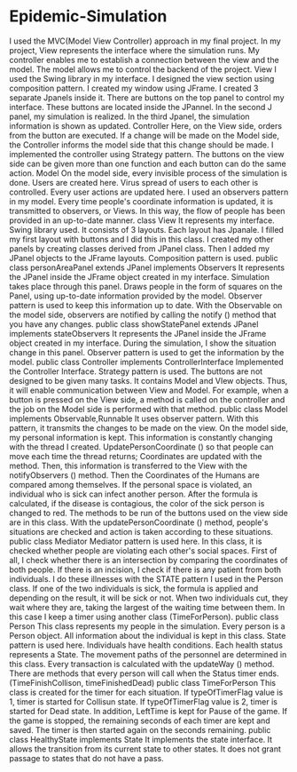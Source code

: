 # Epidemic-Simulation
I used the MVC(Model View Controller) approach in my final project. In my project, View represents the interface where the simulation runs. My controller enables me to establish a connection between the view and the model. The model allows me to control the backend of the project.
View
I used the Swing library in my interface. I designed the view section using composition pattern. I created my window using JFrame. I created 3 separate Jpanels inside it. There are buttons on the top panel to control my interface. These buttons are located inside the JPannel. In the second J panel, my simulation is realized. In the third Jpanel, the simulation information is shown as updated.
Controller
Here, on the View side, orders from the button are executed. If a change will be made on the Model side, the Controller informs the model side that this change should be made. I implemented the controller using Strategy pattern. The buttons on the view side can be given more than one function and each button can do the same action.
Model
On the model side, every invisible process of the simulation is done. Users are created here. Virus spread of users to each other is controlled. Every user actions are updated here. I used an observers pattern in my model. Every time people's coordinate information is updated, it is transmitted to observers, or Views. In this way, the flow of people has been provided in an up-to-date manner.
class View
It represents my interface. Swing library used. It consists of 3 layouts. Each layout has Jpanale. I filled my first layout with buttons and I did this in this class. I created my other panels by creating classes derived from JPanel class. Then I added my JPanel objects to the JFrame layouts. Composition pattern is used.
public class personAreaPanel extends JPanel implements Observers
It represents the JPanel inside the JFrame object created in my interface. Simulation takes place through this panel. Draws people in the form of squares on the Panel, using up-to-date information provided by the model. Observer pattern is used to keep this information up to date. With the Observable on the model side, observers are notified by calling the notify () method that you have any changes.
public class showStatePanel extends JPanel implements stateObservers
It represents the JPanel inside the JFrame object created in my interface. During the simulation, I show the situation change in this panel. Observer pattern is used to get the information by the model.
public class Controller implements ControllerInterface
Implemented the Controller Interface. Strategy pattern is used. The buttons are not designed to be given many tasks. It contains Model and VIew objects. Thus, it will enable communication between View and Model. For example, when a button is pressed on the View side, a method is called on the controller and the job on the Model side is performed with that method.
public class Model implements Observable,Runnable
It uses observer pattern. With this pattern, it transmits the changes to be made on the view. On the model side, my personal information is kept. This information is constantly changing with the thread I created. UpdatePersonCoordinate () so that people can move each time the thread returns; Coordinates are updated with the method. Then, this information is transferred to the View with the notifyObservers () method. Then the Coordinates of the Humans are compared among themselves. If the personal space is violated, an individual who is sick can infect another person. After the formula is calculated, if the disease is contagious, the color of the sick person is changed to red. The methods to be run of the buttons used on the view side are in this class. With the updatePersonCoordinate () method, people's situations are checked and action is taken according to these situations.
public class Mediator
Mediator pattern is used here. In this class, it is checked whether people are violating each other's social spaces. First of all, I check whether there is an intersection by comparing the coordinates of both people. If there is an incision, I check if there is any patient from both individuals. I do these illnesses with the STATE pattern I used in the Person class. If one of the two individuals is sick, the formula is applied and depending on the result, it will be sick or not. When two individuals cut, they wait where they are, taking the largest of the waiting time between them. In this case I keep a timer using another class (TimeForPerson).
public class Person
This class represents my people in the simulation. Every person is a Person object. All information about the individual is kept in this class. State pattern is used here. Individuals have health conditions.
Each health status represents a State. The movement paths of the personnel are determined in this class. Every transaction is calculated with the updateWay ()
method. There are methods that every person will call when the Status timer ends. (TimeFinishCollison, timeFinishedDead)
public class TimeForPerson
This class is created for the timer for each situation. If typeOfTimerFlag value is 1, timer is started for Collisun state. If typeOfTimerFlag value is 2, timer is started for Dead state. In addition, LeftTime is kept for Pause of the game. If the game is stopped, the remaining seconds of each timer are kept and saved. The timer is then started again on the seconds remaining.
public class HealthyState implements State
It implements the state interface. It allows the transition from its current state to other states. It does not grant passage to states that do not have a pass.
